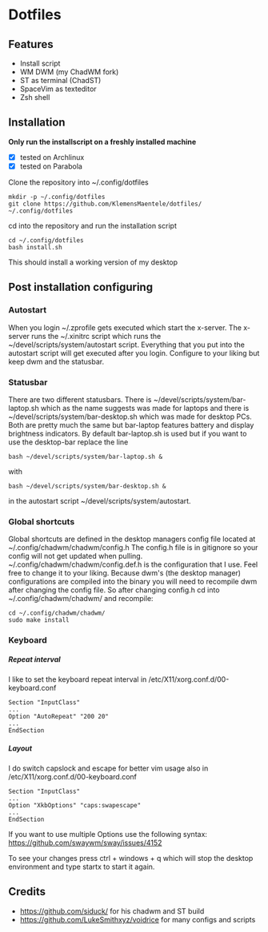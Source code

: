# Dotfiles
## Features
- Install script
- WM DWM (my ChadWM fork)
- ST as terminal (ChadST)
- SpaceVim as texteditor
- Zsh shell

## Installation
**Only run the installscript on a freshly installed machine**
- [X] tested on Archlinux
- [X] tested on Parabola

Clone the repository into ~/.config/dotfiles
```
mkdir -p ~/.config/dotfiles
git clone https://github.com/KlemensMaentele/dotfiles/ ~/.config/dotfiles
```
cd into the repository and run the installation script
```
cd ~/.config/dotfiles
bash install.sh
```
This should install a working version of my desktop

## Post installation configuring
### Autostart
When you login ~/.zprofile gets executed which start the x-server.
The x-server runs the ~/.xinitrc script which runs the ~/devel/scripts/system/autostart script.
Everything that you put into the autostart script will get executed after you login. Configure to your liking but keep dwm and the statusbar.
### Statusbar
There are two different statusbars. There is ~/devel/scripts/system/bar-laptop.sh which as the name suggests was made for laptops and there is ~/devel/scripts/system/bar-desktop.sh which was made for desktop PCs.
Both are pretty much the same but bar-laptop features battery and display brightness indicators.
By default bar-laptop.sh is used but if you want to use the desktop-bar replace the line
```
bash ~/devel/scripts/system/bar-laptop.sh &
```
with
```
bash ~/devel/scripts/system/bar-desktop.sh &
```
in the autostart script ~/devel/scripts/system/autostart.
### Global shortcuts
Global shortcuts are defined in the desktop managers config file located at ~/.config/chadwm/chadwm/config.h
The config.h file is in gitignore so your config will not get updated when pulling.
~/.config/chadwm/chadwm/config.def.h is the configuration that I use. Feel free to change it to your liking.
Because dwm's (the desktop manager) configurations are compiled into the binary you will need to recompile dwm after changing the config file.
So after changing config.h cd into ~/.config/chadwm/chadwm/ and recompile:
```
cd ~/.config/chadwm/chadwm/
sudo make install
```

### Keyboard
##### Repeat interval
I like to set the keyboard repeat interval in /etc/X11/xorg.conf.d/00-keyboard.conf
```
Section "InputClass"
...
Option "AutoRepeat" "200 20"
...
EndSection
```

##### Layout
I do switch capslock and escape for better vim usage also in /etc/X11/xorg.conf.d/00-keyboard.conf

```
Section "InputClass"
...
Option "XkbOptions" "caps:swapescape"
...
EndSection
```

If you want to use multiple Options use the following syntax: https://github.com/swaywm/sway/issues/4152


To see your changes press ctrl + windows + q which will stop the desktop environment and type startx to start it again.
## Credits
- https://github.com/siduck/ for his chadwm and ST build
- https://github.com/LukeSmithxyz/voidrice for many configs and scripts
